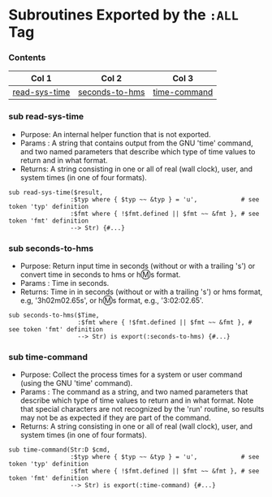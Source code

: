 # Subroutines Exported by the `:ALL` Tag

### Contents

| Col 1 | Col 2 | Col 3 |
| --- | --- | --- |
| [read-sys-time](#read-sys-time) | [seconds-to-hms](#seconds-to-hms) | [time-command](#time-command) |
### sub read-sys-time
- Purpose: An internal helper function that is not exported.
- Params : A string that contains output from the GNU 'time' command, and two named parameters that describe which type of time values to return and in what format.
- Returns: A string consisting in one or all of real (wall clock), user, and system times (in one of four formats).
```perl6
sub read-sys-time($result,
                 :$typ where { $typ ~~ &typ } = 'u',            # see token 'typ' definition
                 :$fmt where { !$fmt.defined || $fmt ~~ &fmt }, # see token 'fmt' definition
                 --> Str) {#...}
```
### sub seconds-to-hms
- Purpose: Return input time in seconds (without or with a trailing 's') or convert time in seconds to hms or h:m:s format.
- Params : Time in seconds.
- Returns: Time in in seconds (without or with a trailing 's') or hms format, e.g, '3h02m02.65s', or h:m:s format, e.g., '3:02:02.65'.
```perl6
sub seconds-to-hms($Time,
                   :$fmt where { !$fmt.defined || $fmt ~~ &fmt }, # see token 'fmt' definition
                   --> Str) is export(:seconds-to-hms) {#...}
```
### sub time-command
- Purpose: Collect the process times for a system or user command (using the GNU 'time' command).
- Params : The command as a string, and two named parameters that describe which type of time values to return and in what format. Note that special characters are not recognized by the 'run' routine, so results may not be as expected if they are part of the command.
- Returns: A string consisting in one or all of real (wall clock), user, and system times (in one of four formats).
```perl6
sub time-command(Str:D $cmd,
                 :$typ where { $typ ~~ &typ } = 'u',            # see token 'typ' definition
                 :$fmt where { !$fmt.defined || $fmt ~~ &fmt }, # see token 'fmt' definition
                 --> Str) is export(:time-command) {#...}
```
